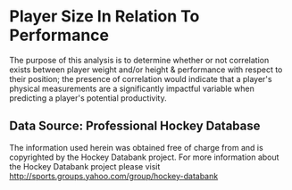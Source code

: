 
# Player Size In Relation To Performance
The purpose of this analysis is to determine whether or not correlation exists between player weight and/or height & performance with respect to their position; the presence of correlation would indicate that a player's physical measurements are a significantly impactful variable when predicting a player's potential productivity.

## Data Source: Professional Hockey Database
The information used herein was obtained free of charge from and is
copyrighted by the Hockey Databank project. For more information about the
Hockey Databank project please visit
http://sports.groups.yahoo.com/group/hockey-databank